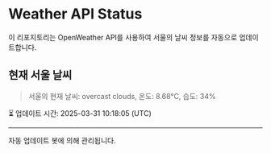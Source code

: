 
# Weather API Status

이 리포지토리는 OpenWeather API를 사용하여 서울의 날씨 정보를 자동으로 업데이트합니다.

## 현재 서울 날씨
> 서울의 현재 날씨: overcast clouds, 온도: 8.68°C, 습도: 34%

⏳ 업데이트 시간: 2025-03-31 10:18:05 (UTC)

---
자동 업데이트 봇에 의해 관리됩니다.
